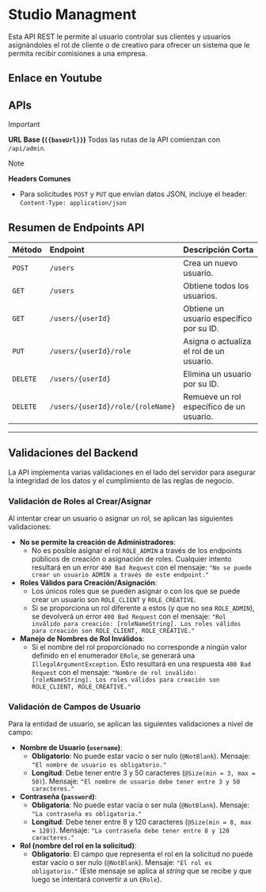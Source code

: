 # Studio Managment

Esta API REST le permite al usuario controlar sus clientes y usuarios asignándoles el rol de cliente o de creativo para ofrecer un sistema que le permita recibir comisiones a una empresa.

## Enlace en Youtube

## APIs

>[!IMPORTANT]
>**URL Base (`{{baseUrl}}`)**
Todas las rutas de la API comienzan con `/api/admin`.

>[!NOTE]
>**Headers Comunes**
* Para solicitudes `POST` y `PUT` que envían datos JSON, incluye el header:
  `Content-Type: application/json`

## Resumen de Endpoints API

| Método | Endpoint                             | Descripción Corta                         |
| :----- | :--------------------------------------- | :---------------------------------------- |
| `POST` | `/users`                                 | Crea un nuevo usuario.                    |
| `GET`  | `/users`                                 | Obtiene todos los usuarios.               |
| `GET`  | `/users/{userId}`                        | Obtiene un usuario específico por su ID.  |
| `PUT`  | `/users/{userId}/role`                   | Asigna o actualiza el rol de un usuario.  |
| `DELETE`| `/users/{userId}`                        | Elimina un usuario por su ID.             |
| `DELETE`| `/users/{userId}/role/{roleName}`        | Remueve un rol específico de un usuario.  |

---

## Validaciones del Backend

La API implementa varias validaciones en el lado del servidor para asegurar la integridad de los datos y el cumplimiento de las reglas de negocio.

### Validación de Roles al Crear/Asignar

Al intentar crear un usuario o asignar un rol, se aplican las siguientes validaciones:

* **No se permite la creación de Administradores**:
    * No es posible asignar el rol `ROLE_ADMIN` a través de los endpoints públicos de creación o asignación de roles. Cualquier intento resultará en un error `400 Bad Request` con el mensaje: `"No se puede crear un usuario ADMIN a través de este endpoint."`
* **Roles Válidos para Creación/Asignación**:
    * Los únicos roles que se pueden asignar o con los que se puede crear un usuario son `ROLE_CLIENT` y `ROLE_CREATIVE`.
    * Si se proporciona un rol diferente a estos (y que no sea `ROLE_ADMIN`), se devolverá un error `400 Bad Request` con el mensaje: `"Rol inválido para creación: [roleNameString]. Los roles válidos para creación son ROLE_CLIENT, ROLE_CREATIVE."`
* **Manejo de Nombres de Rol Inválidos**:
    * Si el nombre del rol proporcionado no corresponde a ningún valor definido en el enumerador `ERole`, se generará una `IllegalArgumentException`. Esto resultará en una respuesta `400 Bad Request` con el mensaje: `"Nombre de rol inválido: [roleNameString]. Los roles válidos para creación son ROLE_CLIENT, ROLE_CREATIVE."`

### Validación de Campos de Usuario

Para la entidad de usuario, se aplican las siguientes validaciones a nivel de campo:

* **Nombre de Usuario (`username`)**:
    * **Obligatorio**: No puede estar vacío o ser nulo (`@NotBlank`). Mensaje: `"El nombre de usuario es obligatorio."`
    * **Longitud**: Debe tener entre 3 y 50 caracteres (`@Size(min = 3, max = 50)`). Mensaje: `"El nombre de usuario debe tener entre 3 y 50 caracteres."`
* **Contraseña (`password`)**:
    * **Obligatoria**: No puede estar vacía o ser nula (`@NotBlank`). Mensaje: `"La contraseña es obligatoria."`
    * **Longitud**: Debe tener entre 8 y 120 caracteres (`@Size(min = 8, max = 120)`). Mensaje: `"La contraseña debe tener entre 8 y 120 caracteres."`
* **Rol (nombre del rol en la solicitud)**:
    * **Obligatorio**: El campo que representa el rol en la solicitud no puede estar vacío o ser nulo (`@NotBlank`). Mensaje: `"El rol es obligatorio."` (Este mensaje se aplica al *string* que se recibe y que luego se intentará convertir a un `ERole`).
